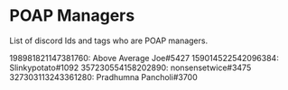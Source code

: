 # POAP Managers
List of discord Ids and tags who are POAP managers.

198981821147381760: Above Average Joe#5427
159014522542096384: Slinkypotato#1092
357230554158202890: nonsensetwice#3475
327303113243361280: Pradhumna Pancholi#3700